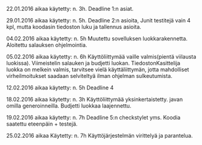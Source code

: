 22.01.2016 aikaa käytetty: n. 3h. Deadline 1:n asiat.

29.01.2016 aikaa käytetty: n. 5h. Deadline 2:n asioita, Junit testitejä vain 4 kpl, mutta koodasin tiedoston luku ja tallennus asioita.

04.02.2016 aikaa käytetty: n. 5h Muutettu sovelluksen luokkarakennetta. Aloitettu salauksen ohjelmointia.

05.02.2016 aikaa käytetty: n. 6h Käyttöliittymää vaille valmis(pientä viilausta luokissa). Viimeistelin salauken ja budjetti luokan. TiedostonKasittelija luokka on melkein valmis, tarvitsee vielä käyttäliittymän, jotta mahdolliset virheilmoitukset saadaan selviteltyä ilman ohjelman sulkeutumista.

12.02.2016 aikaa käytetty: n. 5h Deadline 4 

18.02.2016 aikaa käytetty: n. 3h Käyttöliittymää yksinkertaistetty. javan omilla generoinneilla. Budjetti luokkaa laajennettu.

19.02.2016 aikaa käytetty: n. 7h Deadline 5:n checkstylet yms. Koodia saatettu eteenpäin + testejä.

25.02.2016 aikaa Käytetty: n. 7h Käyttöjärjestelmän virittelyä ja parantelua.
